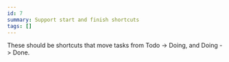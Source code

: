 ```yaml
---
id: 7
summary: Support start and finish shortcuts
tags: []
---
```

These should be shortcuts that move tasks from Todo -> Doing, and Doing -> Done.
